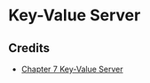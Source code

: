 # Key-Value Server


## Credits
- [Chapter 7 Key-Value Server](https://build-your-own.org/redis/07_basic_server)